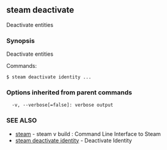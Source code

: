 ## steam deactivate

Deactivate entities

### Synopsis


Deactivate entities

Commands:

    $ steam deactivate identity ...

### Options inherited from parent commands

```
  -v, --verbose[=false]: verbose output
```

### SEE ALSO
* [steam](steam.md)	 - steam v build : Command Line Interface to Steam
* [steam deactivate identity](steam_deactivate_identity.md)	 - Deactivate Identity

